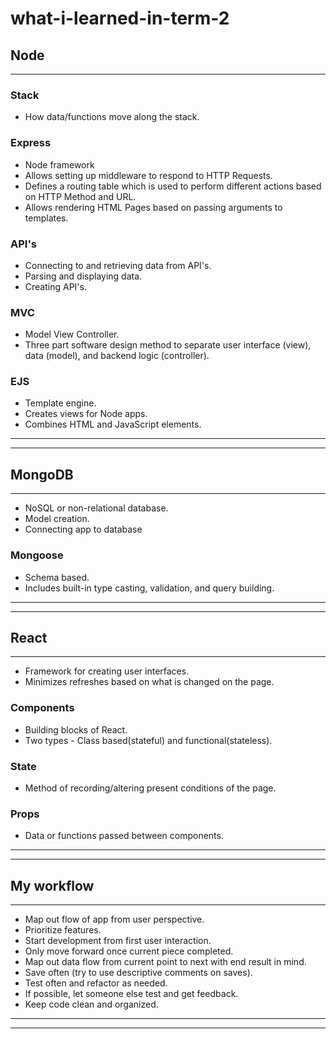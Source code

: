 # what-i-learned-in-term-2

## Node

---

### Stack

* How data/functions move along the stack.

### Express

* Node framework
* Allows setting up middleware to respond to HTTP Requests.
* Defines a routing table which is used to perform different actions based on HTTP Method and URL.
* Allows rendering HTML Pages based on passing arguments to templates.


### API's

* Connecting to and retrieving data from API's. 
* Parsing and displaying data.
* Creating API's.

### MVC

* Model View Controller.
* Three part software design method to separate user interface (view), data (model), and backend logic (controller).

### EJS

* Template engine.
* Creates views for Node apps.
* Combines HTML and JavaScript elements.

---
---

## MongoDB

---

* NoSQL or non-relational database.
* Model creation.
* Connecting app to database

### Mongoose

* Schema based.
* Includes built-in type casting, validation,  and query building.

---
---

## React

---

* Framework for creating user interfaces.
* Minimizes refreshes based on what is changed on the page.

### Components

* Building blocks of React.
* Two types - Class based(stateful) and functional(stateless).

### State

* Method of recording/altering present conditions of the page.

### Props

* Data or functions passed between components.

---
---

## My workflow

---

* Map out flow of app from user perspective.
* Prioritize features.
* Start development from first user interaction.
* Only move forward once current piece completed.
* Map out data flow from current point to next with end result in mind.
* Save often (try to use descriptive comments on saves).
* Test often and refactor as needed.
* If possible, let someone else test and get feedback.
* Keep code clean and organized.

---
---